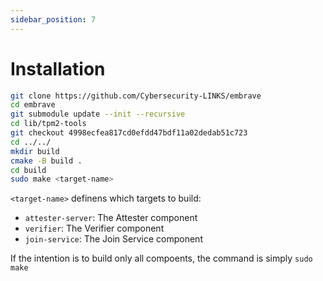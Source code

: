 ```yaml
---
sidebar_position: 7
---
```

# Installation

<!-- aggiungere descrizione di cosa si installa -->

```sh
git clone https://github.com/Cybersecurity-LINKS/embrave
cd embrave
git submodule update --init --recursive
cd lib/tpm2-tools
git checkout 4998ecfea817cd0efdd47bdf11a02dedab51c723
cd ../../
mkdir build
cmake -B build .
cd build
sudo make <target-name>
```
``<target-name>`` definens which targets to build:

- ``attester-server``: The Attester component
- ``verifier``: The Verifier component
- ``join-service``: The Join Service component

If the intention is to build only all compoents, the command is  simply ``sudo make``

